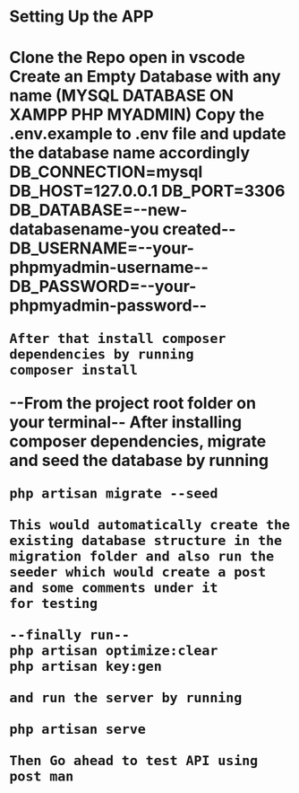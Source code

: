 <h1>Setting Up the APP<h1/>
  Clone the Repo
    open in vscode
    Create an Empty Database with any name (MYSQL DATABASE ON XAMPP PHP MYADMIN)
    Copy the .env.example to .env file and update the database name accordingly
    DB_CONNECTION=mysql
    DB_HOST=127.0.0.1
    DB_PORT=3306
    DB_DATABASE=--new-databasename-you created--
    DB_USERNAME=--your-phpmyadmin-username--
    DB_PASSWORD=--your-phpmyadmin-password--
    
    After that install composer dependencies by running 
    composer install
    
   --From the project root folder on your terminal--
    After installing composer dependencies, migrate and seed the database by running
    
    php artisan migrate --seed
    
    This would automatically create the existing database structure in the migration folder and also run the seeder which would create a post and some comments under it 
    for testing
    
    --finally run--
    php artisan optimize:clear
    php artisan key:gen
    
    and run the server by running
    
    php artisan serve
    
    Then Go ahead to test API using post man


